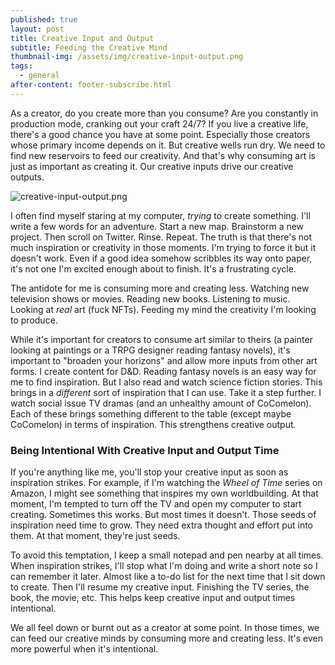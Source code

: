 ```yaml
---
published: true
layout: post
title: Creative Input and Output
subtitle: Feeding the Creative Mind
thumbnail-img: /assets/img/creative-input-output.png
tags:
  - general
after-content: footer-subscribe.html
---
```

As a creator, do you create more than you consume? Are you constantly in production mode, cranking out your craft 24/7? If you live a creative life, there's a good chance you have at some point. Especially those creators whose primary income depends on it. But creative wells run dry. We need to find new reservoirs to feed our creativity. And that's why consuming art is just as important as creating it. Our creative inputs drive our creative outputs.

![creative-input-output.png]({{site.baseurl}}/assets/img/creative-input-output.png)

I often find myself staring at my computer, *trying* to create something. I'll write a few words for an adventure. Start a new map. Brainstorm a new project. Then scroll on Twitter. Rinse. Repeat. The truth is that there's not much inspiration or creativity in those moments. I'm trying to force it but it doesn't work. Even if a good idea somehow scribbles its way onto paper, it's not one I'm excited enough about to finish. It's a frustrating cycle.

The antidote for me is consuming more and creating less. Watching new television shows or movies. Reading new books. Listening to music. Looking at *real* art (fuck NFTs). Feeding my mind the creativity I'm looking to produce.

While it's important for creators to consume art similar to theirs (a painter looking at paintings or a TRPG designer reading fantasy novels), it's important to "broaden your horizons" and allow more inputs from other art forms. I create content for D&D. Reading fantasy novels is an easy way for me to find inspiration. But I also read and watch science fiction stories. This brings in a *different* sort of inspiration that I can use. Take it a step further. I watch social issue TV dramas (and an unhealthy amount of CoComelon). Each of these brings something different to the table (except maybe CoComelon) in terms of inspiration. This strengthens creative output.

### Being Intentional With Creative Input and Output Time

If you're anything like me, you'll stop your creative input as soon as inspiration strikes. For example, if I'm watching the *Wheel of Time* series on Amazon, I might see something that inspires my own worldbuilding. At that moment, I'm tempted to turn off the TV and open my computer to start creating. Sometimes this works. But most times it doesn't. Those seeds of inspiration need time to grow. They need extra thought and effort put into them. At that moment, they're just seeds.

To avoid this temptation, I keep a small notepad and pen nearby at all times. When inspiration strikes, I'll stop what I'm doing and write a short note so I can remember it later. Almost like a to-do list for the next time that I sit down to create. Then I'll resume my creative input. Finishing the TV series, the book, the movie, etc. This helps keep creative input and output times intentional.

We all feel down or burnt out as a creator at some point. In those times, we can feed our creative minds by consuming more and creating less. It's even more powerful when it's intentional.
